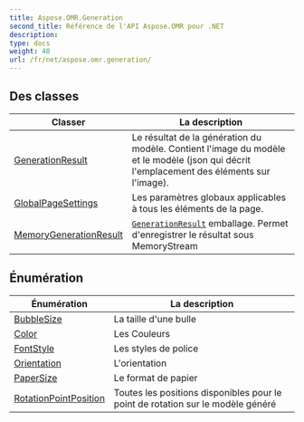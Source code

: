 ```yaml
---
title: Aspose.OMR.Generation
second_title: Référence de l'API Aspose.OMR pour .NET
description: 
type: docs
weight: 40
url: /fr/net/aspose.omr.generation/
---
```



## Des classes

| Classer | La description |
| --- | --- |
| [GenerationResult](./generationresult/) | Le résultat de la génération du modèle. Contient l'image du modèle et le modèle (json qui décrit l'emplacement des éléments sur l'image). |
| [GlobalPageSettings](./globalpagesettings/) | Les paramètres globaux applicables à tous les éléments de la page. |
| [MemoryGenerationResult](./memorygenerationresult/) | [`GenerationResult`](../aspose.omr.generation/generationresult/) emballage. Permet d'enregistrer le résultat sous MemoryStream |
## Énumération

| Énumération | La description |
| --- | --- |
| [BubbleSize](./bubblesize/) | La taille d'une bulle |
| [Color](./color/) | Les Couleurs |
| [FontStyle](./fontstyle/) | Les styles de police |
| [Orientation](./orientation/) | L'orientation |
| [PaperSize](./papersize/) | Le format de papier |
| [RotationPointPosition](./rotationpointposition/) | Toutes les positions disponibles pour le point de rotation sur le modèle généré |



